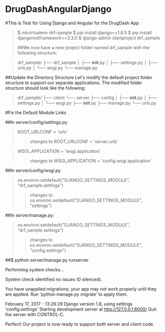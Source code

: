 # DrugDashAngularDjango

#This is Test for Using Django and Angular for the DrugDash App

> $ mkvirtualenv drf-sample
> $ pip install django==1.8.5
> $ pip install djangorestframework==3.3.0
> $ django-admin startproject drf_sample</p>
##We now have a new project folder named drf_sample with the following structure:

> drf_sample/
> ├── drf_sample
> │   ├── __init__.py
> │   ├── settings.py
> │   ├── urls.py
> │   └── wsgi.py
> └── manage.py

##Update the Directory Structure
Let's modify the default project folder structure to support our separate applications. The modified folder structure should look like the following:

> drf_sample/
> ├── client
> └── server
>   ├── config
>   │   ├── __init__.py
>   │   ├── settings.py
>   │   └── wsgi.py
>   ├── __init__.py
>   ├── manage.py
>   └── urls.py

#Fix the Default Module Links

##In server/config/settings.py

> ROOT_URLCONF = 'urls'
>>    changes to
> ROOT_URLCONF = 'server.urls'</p>

>  WSGI_APPLICATION = 'wsgi.application'
>>    changes to
>  WSGI_APPLICATION = 'config.wsgi.application'</p>

##In server/config/wsgi.py

>   os.environ.setdefault("DJANGO_SETTINGS_MODULE", "drf_sample.settings")
>>   changes to
>   os.environ.setdefault("DJANGO_SETTINGS_MODULE", "settings")</p>

##In server/manage.py:

>  os.environ.setdefault("DJANGO_SETTINGS_MODULE", "drf_sample.settings")
>>    changes to
>   os.environ.setdefault("DJANGO_SETTINGS_MODULE", "config.settings")</p>


##$ python server/manage.py runserver

Performing system checks...

System check identified no issues (0 silenced).

You have unapplied migrations; your app may not work properly until they are applied.
Run 'python manage.py migrate' to apply them.

February 17, 2017 - 13:26:29
Django version 1.8, using settings 'config.settings'
Starting development server at http://127.0.0.1:8000/
Quit the server with CONTROL-C.

Perfect! Our project is now ready to support both server and client code.
